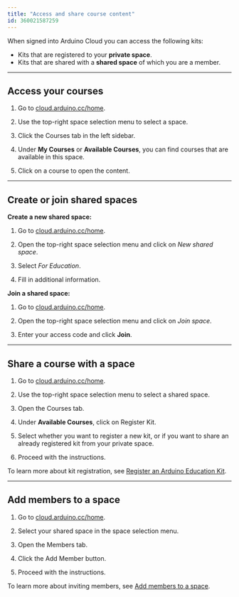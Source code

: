 ```yaml
---
title: "Access and share course content"
id: 360021587259
---
```


When signed into Arduino Cloud you can access the following kits:

* Kits that are registered to your **private space**.
* Kits that are shared with a **shared space** of which you are a member.

---

## Access your courses

1. Go to [cloud.arduino.cc/home](https://cloud.arduino.cc/home).

2. Use the top-right space selection menu to select a space.

3. Click the Courses tab in the left sidebar.

4. Under **My Courses** or **Available Courses**, you can find courses that are available in this space.

5. Click on a course to open the content.

---

## Create or join shared spaces

<a id="create-space"></a>

**Create a new shared space:**

1. Go to [cloud.arduino.cc/home](https://cloud.arduino.cc/home).

2. Open the top-right space selection menu and click on _New shared space_.

3. Select _For Education_.

4. Fill in additional information.

**Join a shared space:**

1. Go to [cloud.arduino.cc/home](https://cloud.arduino.cc/home).

2. Open the top-right space selection menu and click on _Join space_.

3. Enter your access code and click **Join**.

---

## Share a course with a space

1. Go to [cloud.arduino.cc/home](https://cloud.arduino.cc/home).

2. Use the top-right space selection menu to select a shared space.

3. Open the Courses tab.

4. Under **Available Courses**, click on Register Kit.

5. Select whether you want to register a new kit, or if you want to share an already registered kit from your private space.

6. Proceed with the instructions.

To learn more about kit registration, see [Register an Arduino Education Kit](https://support.arduino.cc/hc/en-us/articles/4407393580818-Register-an-Arduino-Education-Kit).

---

## Add members to a space

1. Go to [cloud.arduino.cc/home](https://cloud.arduino.cc/home).

2. Select your shared space in the space selection menu.

3. Open the Members tab.

4. Click the Add Member button.

5. Proceed with the instructions.

To learn more about inviting members, see [Add members to a space](https://support.arduino.cc/hc/en-us/articles/360011787820-Add-members-to-a-space).
